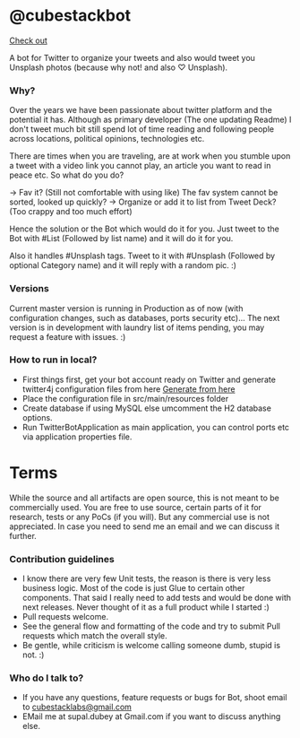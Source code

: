 # @cubestackbot #

[Check out](http://cubestack.in/twitterui/) 

A bot for Twitter to organize your tweets and also would tweet you Unsplash photos (because why not! and also ♡ Unsplash).

### Why? ###

Over the years we have been passionate about twitter platform and the potential it has. Although as primary developer (The one updating Readme) I don't tweet much bit still spend lot of time reading and following people across locations, political opinions, technologies etc. 

There are times when you are traveling, are at work when you stumble upon a tweet with a video link you cannot play, an article you want to read in peace etc. So what do you do?

-> Fav it? (Still not comfortable with using like) The fav system cannot be sorted, looked up quickly?
-> Organize or add it to list from Tweet Deck? (Too crappy and too much effort)

Hence the solution or the Bot which would do it for you. Just tweet to the Bot with #List (Followed by list name) and it will do it for you. 

Also it handles #Unsplash tags. Tweet to it with #Unsplash (Followed by optional Category name) and it will reply with a random pic. :) 

### Versions ###

Current master version is running in Production as of now (with configuration changes, such as databases, ports security etc)...
The next version is in development with laundry list of items pending, you may request a feature with issues. :) 

### How to run in local? ###

* First things first, get your bot account ready on Twitter and generate twitter4j configuration files from here [Generate from here](http://twitter4j.org/en/configuration.html) 
* Place the configuration file in src/main/resources folder
* Create database if using MySQL else umcomment the H2 database options.
* Run TwitterBotApplication as main application, you can control ports etc via application properties file. 

# Terms #
While the source and all artifacts are open source, this is not meant to be commercially used. You are free to use source, certain parts of it for research, tests or any PoCs (if you will). But any commercial use is not appreciated. In case you need to send me an email and we can discuss it further. 

### Contribution guidelines ###

* I know there are very few Unit tests, the reason is there is very less business logic. Most of the code is just Glue to certain other components. That said I really need to add tests and would be done with next releases. Never thought of it as a full product while I started :) 
* Pull requests welcome.
* See the general flow and formatting of the code and try to submit Pull requests which match the overall style.
* Be gentle, while criticism is welcome calling someone dumb, stupid is not. :)

### Who do I talk to? ###

* If you have any questions, feature requests or bugs for Bot, shoot email to cubestacklabs@gmail.com
* EMail me at supal.dubey at Gmail.com if you want to discuss anything else. 
